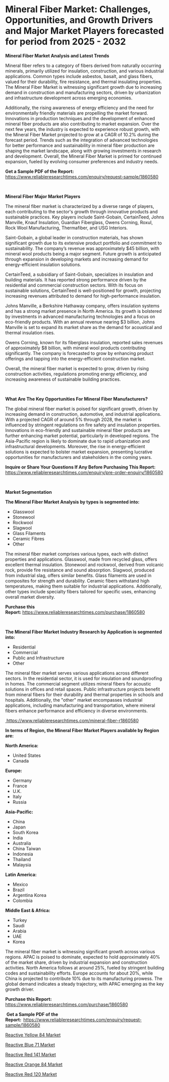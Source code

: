 <p><h1>Mineral Fiber Market: Challenges, Opportunities, and Growth Drivers and Major Market Players forecasted for period from 2025 - 2032</h1></p><p><strong>Mineral Fiber Market Analysis and Latest Trends</strong></p>
<p><p>Mineral fiber refers to a category of fibers derived from naturally occurring minerals, primarily utilized for insulation, construction, and various industrial applications. Common types include asbestos, basalt, and glass fibers, valued for their durability, fire resistance, and thermal insulating properties. The Mineral Fiber Market is witnessing significant growth due to increasing demand in construction and manufacturing sectors, driven by urbanization and infrastructure development across emerging economies.</p><p>Additionally, the rising awareness of energy efficiency and the need for environmentally friendly materials are propelling the market forward. Innovations in production techniques and the development of enhanced mineral fiber products are also contributing to market expansion. Over the next few years, the industry is expected to experience robust growth, with the Mineral Fiber Market projected to grow at a CAGR of 10.2% during the forecast period. Trends such as the integration of advanced technologies for better performance and sustainability in mineral fiber production are shaping the market landscape, along with growing investments in research and development. Overall, the Mineral Fiber Market is primed for continued expansion, fueled by evolving consumer preferences and industry needs.</p></p>
<p><strong>Get a Sample PDF of the Report:&nbsp;</strong> <a href="https://www.reliableresearchtimes.com/enquiry/request-sample/1860580?utm_campaign=2181&utm_medium=2&utm_source=Github&utm_content=ia&utm_term=30012025&utm_id=mineral-fiber">https://www.reliableresearchtimes.com/enquiry/request-sample/1860580</a></p>
<p>&nbsp;</p>
<p><strong>Mineral Fiber Major Market Players</strong></p>
<p><p>The mineral fiber market is characterized by a diverse range of players, each contributing to the sector's growth through innovative products and sustainable practices. Key players include Saint-Gobain, CertainTeed, Johns Manville, Knauf Insulation, Guardian Fiberglass, Owens Corning, Roxul, Rock Wool Manufacturing, Thermafiber, and USG Interiors.</p><p>Saint-Gobain, a global leader in construction materials, has shown significant growth due to its extensive product portfolio and commitment to sustainability. The company’s revenue was approximately $45 billion, with mineral wool products being a major segment. Future growth is anticipated through expansion in developing markets and increasing demand for energy-efficient insulation solutions.</p><p>CertainTeed, a subsidiary of Saint-Gobain, specializes in insulation and building materials. It has reported strong performance driven by the residential and commercial construction sectors. With its focus on sustainable solutions, CertainTeed is well-positioned for growth, projecting increasing revenues attributed to demand for high-performance insulation.</p><p>Johns Manville, a Berkshire Hathaway company, offers insulation systems and has a strong market presence in North America. Its growth is bolstered by investments in advanced manufacturing technologies and a focus on eco-friendly products. With an annual revenue nearing $3 billion, Johns Manville is set to expand its market share as the demand for acoustical and thermal insulation rises.</p><p>Owens Corning, known for its fiberglass insulation, reported sales revenues of approximately $8 billion, with mineral wool products contributing significantly. The company is forecasted to grow by enhancing product offerings and tapping into the energy-efficient construction market.</p><p>Overall, the mineral fiber market is expected to grow, driven by rising construction activities, regulations promoting energy efficiency, and increasing awareness of sustainable building practices.</p></p>
<p>&nbsp;</p>
<p><strong>What Are The Key Opportunities For Mineral Fiber Manufacturers?</strong></p>
<p><p>The global mineral fiber market is poised for significant growth, driven by increasing demand in construction, automotive, and industrial applications. With a projected CAGR of around 5% through 2028, the market is influenced by stringent regulations on fire safety and insulation properties. Innovations in eco-friendly and sustainable mineral fiber products are further enhancing market potential, particularly in developed regions. The Asia-Pacific region is likely to dominate due to rapid urbanization and infrastructural developments. Moreover, the rise in energy-efficient solutions is expected to bolster market expansion, presenting lucrative opportunities for manufacturers and stakeholders in the coming years.</p></p>
<p><strong>Inquire or Share Your Questions If Any Before Purchasing This Report:</strong> <a href="https://www.reliableresearchtimes.com/enquiry/pre-order-enquiry/1860580?utm_campaign=2181&utm_medium=2&utm_source=Github&utm_content=ia&utm_term=30012025&utm_id=mineral-fiber">https://www.reliableresearchtimes.com/enquiry/pre-order-enquiry/1860580</a></p>
<p>&nbsp;</p>
<p><strong>Market Segmentation</strong></p>
<p><strong>The Mineral Fiber Market Analysis by types is segmented into:</strong></p>
<p><ul><li>Glasswool</li><li>Stonewool</li><li>Rockwool</li><li>Slagwool</li><li>Glass Filaments</li><li>Ceramic Fibres</li><li>Other</li></ul></p>
<p><p>The mineral fiber market comprises various types, each with distinct properties and applications. Glasswool, made from recycled glass, offers excellent thermal insulation. Stonewool and rockwool, derived from volcanic rock, provide fire resistance and sound absorption. Slagwool, produced from industrial slag, offers similar benefits. Glass filaments are used in composites for strength and durability. Ceramic fibers withstand high temperatures, making them suitable for industrial applications. Additionally, other types include specialty fibers tailored for specific uses, enhancing overall market diversity.</p></p>
<p><strong>Purchase this Report:&nbsp;</strong><a href="https://www.reliableresearchtimes.com/purchase/1860580?utm_campaign=2181&utm_medium=2&utm_source=Github&utm_content=ia&utm_term=30012025&utm_id=mineral-fiber">https://www.reliableresearchtimes.com/purchase/1860580</a></p>
<p>&nbsp;</p>
<p><strong>The Mineral Fiber Market Industry Research by Application is segmented into:</strong></p>
<p><ul><li>Residential</li><li>Commercial</li><li>Public and Infrastructure</li><li>Other</li></ul></p>
<p><p>The mineral fiber market serves various applications across different sectors. In the residential sector, it is used for insulation and soundproofing in homes. The commercial segment utilizes mineral fibers for acoustic solutions in offices and retail spaces. Public infrastructure projects benefit from mineral fibers for their durability and thermal properties in schools and hospitals. Additionally, the "other" market encompasses industrial applications, including manufacturing and transportation, where mineral fibers enhance performance and efficiency in diverse environments.</p></p>
<p><a href="https://www.reliableresearchtimes.com/mineral-fiber-r1860580?utm_campaign=2181&utm_medium=2&utm_source=Github&utm_content=ia&utm_term=30012025&utm_id=mineral-fiber">&nbsp;https://www.reliableresearchtimes.com/mineral-fiber-r1860580</a></p>
<p><strong>In terms of Region, the Mineral Fiber Market Players available by Region are:</strong></p>
<p>
    <p> <strong> North America: </strong>
        <ul>
            <li>United States</li>
            <li>Canada</li>
        </ul>
        </p> 
    <p> <strong> Europe: </strong>
        <ul>
            <li>Germany</li>
            <li>France</li>
            <li>U.K.</li>
            <li>Italy</li>
            <li>Russia</li>
        </ul>
        </p> 
    <p> <strong> Asia-Pacific: </strong>
        <ul>
            <li>China</li>
            <li>Japan</li>
            <li>South Korea</li>
            <li>India</li>
            <li>Australia</li>
            <li>China Taiwan</li>
            <li>Indonesia</li>
            <li>Thailand</li>
            <li>Malaysia</li>
        </ul>
        </p> 
    <p> <strong> Latin America: </strong>
        <ul>
            <li>Mexico</li>
            <li>Brazil</li>
            <li>Argentina Korea</li>
            <li>Colombia</li>
        </ul>
        </p> 
    <p> <strong> Middle East & Africa: </strong>
        <ul>
            <li>Turkey</li>
            <li>Saudi</li>
            <li>Arabia</li>
            <li>UAE</li>
            <li>Korea</li>
        </ul>
    </p>
    </p>
<p><p>The mineral fiber market is witnessing significant growth across various regions. APAC is poised to dominate, expected to hold approximately 40% of the market share, driven by industrial expansion and construction activities. North America follows at around 25%, fueled by stringent building codes and sustainability efforts. Europe accounts for about 20%, while China is projected to contribute 10% due to its manufacturing prowess. The global demand indicates a steady trajectory, with APAC emerging as the key growth driver.</p></p>
<p><strong>Purchase this Report: </strong><a href="https://www.reliableresearchtimes.com/purchase/1860580?utm_campaign=2181&utm_medium=2&utm_source=Github&utm_content=ia&utm_term=30012025&utm_id=mineral-fiber">https://www.reliableresearchtimes.com/purchase/1860580</a></p>
<p>&nbsp;<strong>Get a Sample PDF of the Report:&nbsp;&nbsp;</strong><a href="https://www.reliableresearchtimes.com/enquiry/request-sample/1860580?utm_campaign=2181&utm_medium=2&utm_source=Github&utm_content=ia&utm_term=30012025&utm_id=mineral-fiber">https://www.reliableresearchtimes.com/enquiry/request-sample/1860580</a></p>
<p><strong></strong></p>
<p><p><a href="https://github.com/tamiaknaub6/Market-Research-Report-List-1/blob/main/reactive-yellow-84-market.md?utm_campaign=2181&utm_medium=2&utm_source=Github&utm_content=ia&utm_term=30012025&utm_id=mineral-fiber">Reactive Yellow 84 Market</a></p><p><a href="https://github.com/gamuoodhub/Market-Research-Report-List-1/blob/main/reactive-blue-71-market.md?utm_campaign=2181&utm_medium=2&utm_source=Github&utm_content=ia&utm_term=30012025&utm_id=mineral-fiber">Reactive Blue 71 Market</a></p><p><a href="https://github.com/uramalorr/Market-Research-Report-List-1/blob/main/reactive-red-141-market.md?utm_campaign=2181&utm_medium=2&utm_source=Github&utm_content=ia&utm_term=30012025&utm_id=mineral-fiber">Reactive Red 141 Market</a></p><p><a href="https://github.com/mathastilley812967/Market-Research-Report-List-1/blob/main/reactive-orange-84-market.md?utm_campaign=2181&utm_medium=2&utm_source=Github&utm_content=ia&utm_term=30012025&utm_id=mineral-fiber">Reactive Orange 84 Market</a></p><p><a href="https://github.com/lacostesamella9485/Market-Research-Report-List-1/blob/main/reactive-red-120-market.md?utm_campaign=2181&utm_medium=2&utm_source=Github&utm_content=ia&utm_term=30012025&utm_id=mineral-fiber">Reactive Red 120 Market</a></p></p>